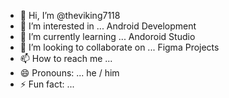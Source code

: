 - 👋 Hi, I’m @theviking7118
- 👀 I’m interested in ... Android Development
- 🌱 I’m currently learning ... Andoroid Studio
- 💞️ I’m looking to collaborate on ... Figma Projects
- 📫 How to reach me ... 
- 😄 Pronouns: ... he / him
- ⚡ Fun fact: ... 

<!---
theviking7118/theviking7118 is a ✨ special ✨ repository because its `README.md` (this file) appears on your GitHub profile.
You can click the Preview link to take a look at your changes.
--->
